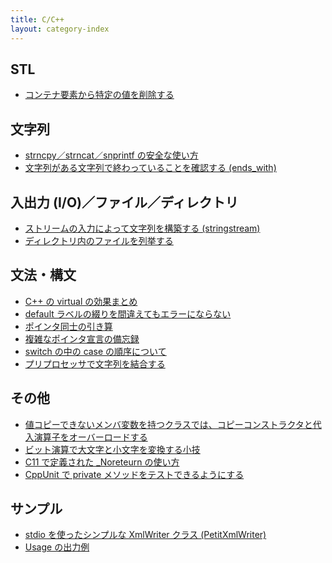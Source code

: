 ```yaml
---
title: C/C++
layout: category-index
---
```


STL
----
- [コンテナ要素から特定の値を削除する](stl/remove-element.html)

文字列
----
- [strncpy／strncat／snprintf の安全な使い方](string/correct-way-of-str-methods.html)
- [文字列がある文字列で終わっていることを確認する (ends_with)](string/ends_with.html)

入出力 (I/O)／ファイル／ディレクトリ
----
- [ストリームの入力によって文字列を構築する (stringstream)](io/stringstream.html)
- [ディレクトリ内のファイルを列挙する](io/readdir.html)

文法・構文
----
- [C++ の virtual の効果まとめ](virtual.html)
- [default ラベルの綴りを間違えてもエラーにならない](typo-of-default.html)
- [ポインタ同士の引き算](pointer-subtraction.html)
- [複雑なポインタ宣言の備忘録](syntax/complicated-pointer.html)
- [switch の中の case の順序について](order-of-cases.html)
- [プリプロセッサで文字列を結合する](syntax/join-tokens-in-preprocessor.html)

その他
----
- [値コピーできないメンバ変数を持つクラスでは、コピーコンストラクタと代入演算子をオーバーロードする](misc/avoid-default-copy-constructor.html)
- [ビット演算で大文字と小文字を変換する小技](bit-op-lowercase.html)
- [C11 で定義された _Noreteurn の使い方](no-return.html)
- [CppUnit で private メソッドをテストできるようにする](unittest/test-private-method.html)

サンプル
----
- [stdio を使ったシンプルな XmlWriter クラス (PetitXmlWriter)](xml/petit-xml-writer.html)
- [Usage の出力例](misc/usage.html)

